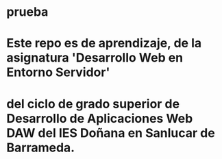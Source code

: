 # prueba
# Este repo es de aprendizaje, de la asignatura 'Desarrollo Web en Entorno Servidor' 
# del ciclo de grado superior de Desarrollo de Aplicaciones Web DAW del IES Doñana en Sanlucar de Barrameda.
